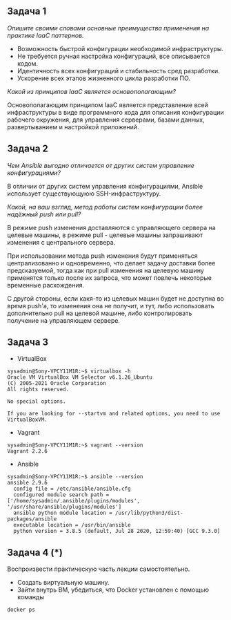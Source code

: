 ## Задача 1

*Опишите своими словами основные преимущества применения на практике IaaC паттернов.*

- Возможность быстрой конфигурации необходимой инфраструктуры.
- Не требуется ручная настройка конфигураций, все описывается кодом.
- Идентичность всех конфигураций и стабильность сред разработки.
- Ускорение всех этапов жизненного цикла разработки ПО.

*Какой из принципов IaaC является основополагающим?*

Основополагающим принципом IaaC является представление всей инфраструктуры в виде программного кода для описания 
конфигурации рабочего окружения, для управления серверами, базами данных, развертыванием и настройкой приложений.   

## Задача 2

*Чем Ansible выгодно отличается от других систем управление конфигурациями?*

В отличии от других систем управления конфигурациями, Ansible использует существующуюю SSH-инфраструктуру.

*Какой, на ваш взгляд, метод работы систем конфигурации более надёжный push или pull?*

В режиме push изменения доставляются с управляющего сервера на целевые машины, в режиме pull - целевые машины 
запрашивают изменения с центрального сервера.

При использовании метода push изменения будут применяться 
централизованно и одновременно, что делает задачу доставки более предсказуемой, тогда как при pull изменения на целевую 
машину применятся только после их запроса, что может повлечь некоторые временные расхождения.

С другой стороны, если какя-то из целевых машин будет не доступна во время push'а, то изменения она не получит, и 
тут, либо использовать дополнительно pull на целевой машине, либо контролировать получение на управляющем сервере.  

## Задача 3

- VirtualBox
```
sysadmin@Sony-VPCY11M1R:~$ virtualbox -h
Oracle VM VirtualBox VM Selector v6.1.26_Ubuntu
(C) 2005-2021 Oracle Corporation
All rights reserved.

No special options.

If you are looking for --startvm and related options, you need to use VirtualBoxVM.
```
- Vagrant
```
sysadmin@Sony-VPCY11M1R:~$ vagrant --version
Vagrant 2.2.6
```
- Ansible
```
sysadmin@Sony-VPCY11M1R:~$ ansible --version
ansible 2.9.6
  config file = /etc/ansible/ansible.cfg
  configured module search path = ['/home/sysadmin/.ansible/plugins/modules', '/usr/share/ansible/plugins/modules']
  ansible python module location = /usr/lib/python3/dist-packages/ansible
  executable location = /usr/bin/ansible
  python version = 3.8.5 (default, Jul 28 2020, 12:59:40) [GCC 9.3.0]

```

## Задача 4 (*)

Воспроизвести практическую часть лекции самостоятельно.

- Создать виртуальную машину.
- Зайти внутрь ВМ, убедиться, что Docker установлен с помощью команды
```
docker ps
```